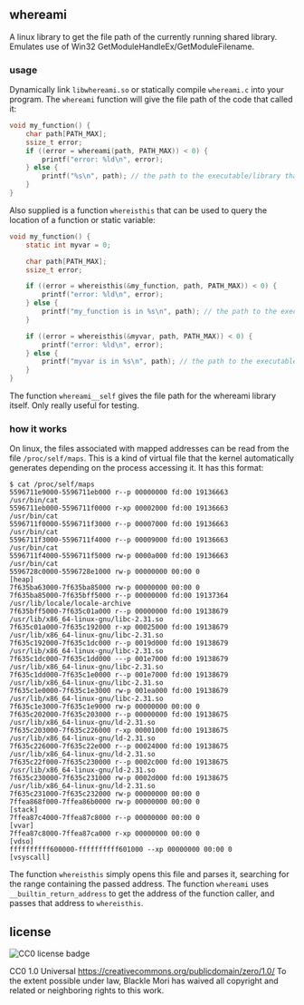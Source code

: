 ## whereami

A linux library to get the file path of the currently running shared library. Emulates use of Win32 GetModuleHandleEx/GetModuleFilename.

### usage

Dynamically link `libwhereami.so` or statically compile `whereami.c` into your program. The `whereami` function will give the file path of the code that called it:

```c
void my_function() {
	char path[PATH_MAX];
	ssize_t error;
	if ((error = whereami(path, PATH_MAX)) < 0) {
		printf("error: %ld\n", error);
	} else {
		printf("%s\n", path); // the path to the executable/library that contains the line where whereami was called
	}
}
```

Also supplied is a function `whereisthis` that can be used to query the location of a function or static variable:

```c
void my_function() {
	static int myvar = 0;

	char path[PATH_MAX];
	ssize_t error;

	if ((error = whereisthis(&my_function, path, PATH_MAX)) < 0) {
		printf("error: %ld\n", error);
	} else {
		printf("my_function is in %s\n", path); // the path to the executable/library that contains my_function
	}

	if ((error = whereisthis(&myvar, path, PATH_MAX)) < 0) {
		printf("error: %ld\n", error);
	} else {
		printf("myvar is in %s\n", path); // the path to the executable/library that contains myvar
	}
}
```

The function `whereami__self` gives the file path for the whereami library itself. Only really useful for testing.

### how it works

On linux, the files associated with mapped addresses can be read from the file `/proc/self/maps`. This is a kind of virtual file that the kernel automatically generates depending on the process accessing it. It has this format:

```
$ cat /proc/self/maps
5596711e9000-5596711eb000 r--p 00000000 fd:00 19136663                   /usr/bin/cat
5596711eb000-5596711f0000 r-xp 00002000 fd:00 19136663                   /usr/bin/cat
5596711f0000-5596711f3000 r--p 00007000 fd:00 19136663                   /usr/bin/cat
5596711f3000-5596711f4000 r--p 00009000 fd:00 19136663                   /usr/bin/cat
5596711f4000-5596711f5000 rw-p 0000a000 fd:00 19136663                   /usr/bin/cat
5596728c0000-5596728e1000 rw-p 00000000 00:00 0                          [heap]
7f635ba63000-7f635ba85000 rw-p 00000000 00:00 0 
7f635ba85000-7f635bff5000 r--p 00000000 fd:00 19137364                   /usr/lib/locale/locale-archive
7f635bff5000-7f635c01a000 r--p 00000000 fd:00 19138679                   /usr/lib/x86_64-linux-gnu/libc-2.31.so
7f635c01a000-7f635c192000 r-xp 00025000 fd:00 19138679                   /usr/lib/x86_64-linux-gnu/libc-2.31.so
7f635c192000-7f635c1dc000 r--p 0019d000 fd:00 19138679                   /usr/lib/x86_64-linux-gnu/libc-2.31.so
7f635c1dc000-7f635c1dd000 ---p 001e7000 fd:00 19138679                   /usr/lib/x86_64-linux-gnu/libc-2.31.so
7f635c1dd000-7f635c1e0000 r--p 001e7000 fd:00 19138679                   /usr/lib/x86_64-linux-gnu/libc-2.31.so
7f635c1e0000-7f635c1e3000 rw-p 001ea000 fd:00 19138679                   /usr/lib/x86_64-linux-gnu/libc-2.31.so
7f635c1e3000-7f635c1e9000 rw-p 00000000 00:00 0 
7f635c202000-7f635c203000 r--p 00000000 fd:00 19138675                   /usr/lib/x86_64-linux-gnu/ld-2.31.so
7f635c203000-7f635c226000 r-xp 00001000 fd:00 19138675                   /usr/lib/x86_64-linux-gnu/ld-2.31.so
7f635c226000-7f635c22e000 r--p 00024000 fd:00 19138675                   /usr/lib/x86_64-linux-gnu/ld-2.31.so
7f635c22f000-7f635c230000 r--p 0002c000 fd:00 19138675                   /usr/lib/x86_64-linux-gnu/ld-2.31.so
7f635c230000-7f635c231000 rw-p 0002d000 fd:00 19138675                   /usr/lib/x86_64-linux-gnu/ld-2.31.so
7f635c231000-7f635c232000 rw-p 00000000 00:00 0 
7ffea868f000-7ffea86b0000 rw-p 00000000 00:00 0                          [stack]
7ffea87c4000-7ffea87c8000 r--p 00000000 00:00 0                          [vvar]
7ffea87c8000-7ffea87ca000 r-xp 00000000 00:00 0                          [vdso]
ffffffffff600000-ffffffffff601000 --xp 00000000 00:00 0                  [vsyscall]
```

The function `whereisthis` simply opens this file and parses it, searching for the range containing the passed address. The function `whereami` uses `__builtin_return_address` to get the address of the function caller, and passes that address to `whereisthis`.

## license

![CC0 license badge](https://licensebuttons.net/p/zero/1.0/88x31.png)

CC0 1.0 Universal https://creativecommons.org/publicdomain/zero/1.0/
To the extent possible under law, Blackle Mori has waived all copyright and related or neighboring rights to this work.
